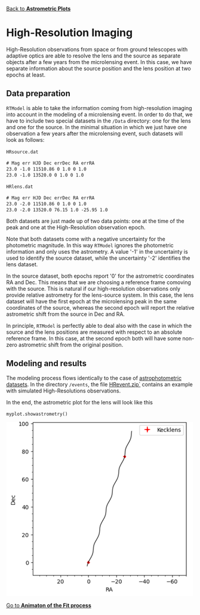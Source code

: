 [Back to **Astrometric Plots**](AstrometricPlots.md)

# High-Resolution Imaging

High-Resolution observations from space or from ground telescopes with adaptive optics are able to resolve the lens and the source as separate objects after a few years from the microlensing event. In this case, we have separate information about the source position and the lens position at two epochs at least. 

## Data preparation

`RTModel` is able to take the information coming from high-resolution imaging into account in the modeling of a microlensing event. In order to do that, we have to include two special datasets in the `/Data` directory: one for the lens and one for the source. In the minimal situation in which we just have one observation a few years after the microlensing event, such datasets will look as follows:

`HRsource.dat`

```
# Mag err HJD Dec errDec RA errRA
23.0 -1.0 11510.86 0 1.0 0 1.0
23.0 -1.0 13520.0 0 1.0 0 1.0
```

`HRlens.dat`

```
# Mag err HJD Dec errDec RA errRA
23.0 -2.0 11510.86 0 1.0 0 1.0
23.0 -2.0 13520.0 76.15 1.0 -25.95 1.0
```

Both datasets are just made up of two data points: one at the time of the peak and one at the High-Resolution observation epoch. 

Note that both datasets come with a negative uncertainty for the photometric magnitude. In this way `RTModel` ignores the photometric information and only uses the astrometry. A value '-1' in the uncertainty is used to identify the source dataset, while the uncertainty '-2' identifies the lens dataset.

In the source dataset, both epochs report '0' for the astrometric coordinates RA and Dec. This means that we are choosing a reference frame comoving with the source. This is natural if our high-resolution observations only provide relative astrometry for the lens-source system. In this case, the lens dataset will have the first epoch at the microlensing peak in the same coordinates of the source, whereas the second epoch will report the relative astrometric shift from the source in Dec and RA.

In principle, `RTModel` is perfectly able to deal also with the case in which the source and the lens positions are measured with respect to an absolute reference frame. In this case, at the second epoch both will have some non-zero astrometric shift from the original position.

## Modeling and results

The modeling process flows identically to the case of [astrophotometric datasets](Astrophotometric.md). In the directory `/events`, the file [HRevent.zip`](/event/HRevent.zip) contains an example with simulated High-Resolutions observations.

In the end, the astrometric plot for the lens will look like this

```
myplot.showastrometry()
```

<img src="figs/fig_HRimaging.png" width = 500>




[Go to **Animaton of the Fit process**](Animation.md)
